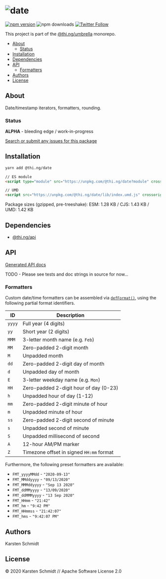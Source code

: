 <!-- This file is generated - DO NOT EDIT! -->

# ![date](https://media.thi.ng/umbrella/banners/thing-date.svg?57458de6)

[![npm version](https://img.shields.io/npm/v/@thi.ng/date.svg)](https://www.npmjs.com/package/@thi.ng/date)
![npm downloads](https://img.shields.io/npm/dm/@thi.ng/date.svg)
[![Twitter Follow](https://img.shields.io/twitter/follow/thing_umbrella.svg?style=flat-square&label=twitter)](https://twitter.com/thing_umbrella)

This project is part of the
[@thi.ng/umbrella](https://github.com/thi-ng/umbrella/) monorepo.

- [About](#about)
  - [Status](#status)
- [Installation](#installation)
- [Dependencies](#dependencies)
- [API](#api)
  - [Formatters](#formatters)
- [Authors](#authors)
- [License](#license)

## About

Date/timestamp iterators, formatters, rounding.

### Status

**ALPHA** - bleeding edge / work-in-progress

[Search or submit any issues for this package](https://github.com/thi-ng/umbrella/issues?q=is%3Aissue+is%3Aopen+%5Bdate%5D)

## Installation

```bash
yarn add @thi.ng/date
```

```html
// ES module
<script type="module" src="https://unpkg.com/@thi.ng/date?module" crossorigin></script>

// UMD
<script src="https://unpkg.com/@thi.ng/date/lib/index.umd.js" crossorigin></script>
```

Package sizes (gzipped, pre-treeshake): ESM: 1.28 KB / CJS: 1.43 KB / UMD: 1.42 KB

## Dependencies

- [@thi.ng/api](https://github.com/thi-ng/umbrella/tree/develop/packages/api)

## API

[Generated API docs](https://docs.thi.ng/umbrella/date/)

TODO - Please see tests and doc strings in source for now...

### Formatters

Custom date/time formatters can be assembled via
[`defFormat()`](https://github.com/thi-ng/umbrella/blob/develop/packages/date/src/format.ts#L85),
using the following partial format identifiers.

| ID     | Description                              |
|--------|------------------------------------------|
| `yyyy` | Full year (4 digits)                     |
| `yy`   | Short year (2 digits)                    |
| `MMM`  | 3-letter month name (e.g. `Feb`)         |
| `MM`   | Zero-padded 2-digit month                |
| `M`    | Unpadded month                           |
| `dd`   | Zero-padded 2-digit day of month         |
| `d`    | Unpadded day of month                    |
| `E`    | 3-letter weekday name (e.g. `Mon`)       |
| `HH`   | Zero-padded 2-digit hour of day (0-23)   |
| `h`    | Unpadded hour of day (1-12)              |
| `mm`   | Zero-padded 2-digit minute of hour       |
| `m`    | Unpadded minute of hour                  |
| `ss`   | Zero-padded 2-digit second of minute     |
| `s`    | Unpadded second of minute                |
| `S`    | Unpadded millisecond of second           |
| `A`    | 12-hour AM/PM marker                     |
| `Z`    | Timezone offset in signed `HH:mm` format |

Furthermore, the following preset formatters are available:

- `FMT_yyyyMMdd` - `"2020-09-13"`
- `FMT_MMddyyyy` - `"09/13/2020"`
- `FMT_MMMddyyyy` - `"Sep 13 2020"`
- `FMT_ddMMyyyy` - `"13/09/2020"`
- `FMT_ddMMMyyyy` - `"13 Sep 2020"`
- `FMT_HHmm` - `"21:42"`
- `FMT_hm` - `"9:42 PM"`
- `FMT_HHmmss` - `"21:42:07"`
- `FMT_hms` - `"9:42:07 PM"`

## Authors

Karsten Schmidt

## License

&copy; 2020 Karsten Schmidt // Apache Software License 2.0
